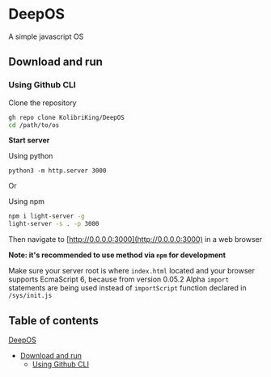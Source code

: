 # DeepOS
A simple javascript OS

## Download and run
### Using Github CLI
Clone the repository

```bash
gh repo clone KolibriKing/DeepOS
cd /path/to/os
```

**Start server**

Using python

`python3 -m http.server 3000`

Or

Using npm

```bash
npm i light-server -g
light-server -s . -p 3000
```

Then navigate to [http://0.0.0.0:3000](http://0.0.0.0:3000) in a web browser

**Note: it's recommended to use method via `npm` for development**

Make sure your server root is where `index.html` located and your browser supports EcmaScript 6, because from version 0.05.2 Alpha `import` statements are being used instead of `importScript` function declared in `/sys/init.js`

## Table of contents
[DeepOS](https://github.com/KolibriKing/DeepOS/new/main?readme=1#deepos)
 - [Download and run](https://github.com/KolibriKing/DeepOS/edit/main/README.md#download-and-run)
   - [Using Github CLI](https://github.com/KolibriKing/DeepOS/edit/main/README.md#using-github-cli)
